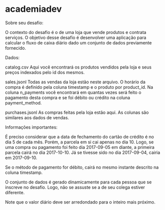 # academiadev
Sobre seu desafio:

O contexto do desafio é o de uma loja que vende produtos e contrata serviços. O objetivo desse desafio é desenvolver uma aplicação para calcular o fluxo de caixa diário dado um conjunto de dados previamente fornecido.

Dados:

catalog.csv Aqui você encontrará os produtos vendidos pela loja e seus preços indexados pelo id dos mesmos.

sales.jsonl Todas as vendas da loja estão neste arquivo. O horário da compra é definido pela coluna timestamp e o produto por product_id. Na coluna n_payments você encontrará em quantas vezes será feito o pagamento desta compra e se foi débito ou crédito na coluna payment_method.

purchases.jsonl As compras feitas pela loja estão aqui. As colunas são similares aos dados de vendas.

Informações importantes:

É preciso considerar que a data de fechamento do cartão de crédito é no dia 5 de cada mês. Porém, a parcela em si cai apenas no dia 10. Logo, se uma compra ou pagamento foi feito dia 2017-09-05 em diante, a primeira parcela cairá no dia 2017-10-10. Já se tivesse sido no dia 2017-09-04, cairia em 2017-09-10.

Se o método de pagamento for débito, cairá no mesmo instante descrito na coluna timestamp.

O conjunto de dados é gerado dinamicamente para cada pessoa que se inscreve no desafio. Logo, não se assuste se a de seu colega estiver diferente.

Note que o valor diário deve ser arredondado para o inteiro mais próximo.
